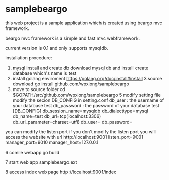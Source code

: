 # samplebeargo

this web project is a sample application which is created using beargo mvc framework.

beargo mvc framework is a simple and fast mvc webframework.

current version is 0.1 and  only supports mysqldb.

installation procedure:

1. mysql install and create db
  download mysql db and install
  create database  which's name is  test 
2. install golang  enviroment
  https://golang.org/doc/install#install
3.source download 
  go install github.com/wpxiong/samplebeargo
4. move to source folder 
 cd $GOPATH/src/github.com/wpxiong/samplebeargo
5 modify setting file
  modify the secion DB_CONFIG in setting.conf 
  db_user : the username of your database test 
  db_password : the password of your database test 
  [DB_CONFIG]
  db_session_name=mysqldb
  db_dialecttype=mysql
  db_name=test
  db_url=tcp(localhost:3306)
  db_url_parameter=charset=utf8
  db_user=
  db_password=
  
  you can modify the listen port if you don't modify the listen port 
  you will access the website with url http://localhost:9001
  listen_port=9001  
  manager_port=9010
  manager_host=127.0.0.1
  
6 comile webapp
  go build

7 start web app
  samplebeargo.ext

8 access index web page 
 http://localhost:9001/index
 

